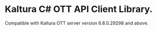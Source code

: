 # Kaltura C# OTT API Client Library.
Compatible with Kaltura OTT server version 6.8.0.29298 and above.
